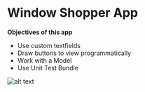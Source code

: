 # Window Shopper App

**Objectives of this app**

* Use custom textfields
* Draw buttons to view programmatically
* Work with a Model
* Use Unit Test Bundle

![alt text][iphone]

[iphone]: https://github.com/Mycroft1891/swift_box/blob/master/Swift%204/window-shopper/images/demo.gif?raw=true
